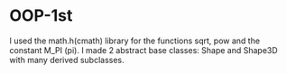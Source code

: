 # OOP-1st
I used the math.h(cmath) library for the functions sqrt, pow and the constant M_PI (pi).
I made 2 abstract base classes: Shape and Shape3D with many derived subclasses.